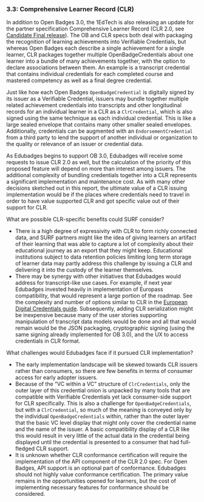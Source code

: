 ### 3.3: Comprehensive Learner Record (CLR)

In addition to Open Badges 3.0, the 1EdTech is also releasing an update for the partner specification Comprehensive Learner Record (CLR 2.0, see [Candidate Final release](https://1edtech.github.io/ComprehensiveLearnerRecord/docs/clr_v2p0.html)). The OB and CLR specs both deal with packaging the recognition of learning achievements into Verifiable Credentials, but whereas Open Badges each describe a single achievement for a single learner, CLR packages together multiple OpenBadgeCredentials about one learner into a bundle of many achievements together, with the option to declare associations between them. An example is a transcript credential that contains individual credentials for each completed course and mastered competency as well as a final degree credential.

Just like how each Open Badges `OpenBadgeCredential` is digitally signed by its issuer as a Verifiable Credential, issuers may bundle together multiple related achievement credentials into transcripts and other longitudinal records for an individual learner in a CLR as a `ClrCredential`, which is also signed using the same technique as each individual credential. This is like a large sealed envelope that contains many other smaller sealed envelopes. Additionally, credentials can be augmented with an `EndorsementCredential` from a third party to lend the support of another individual or organization to the quality or relevance of an issuer or credential data.

As Edubadges begins to support OB 3.0, Edubadges will receive some requests to issue CLR 2.0 as well, but the calculation of the priority of this proposed feature will depend on more than interest among issuers. The additional complexity of bundling credentials together into a CLR represents a significant implementation and maintenance cost. As with many other decisions sketched out in this report, the ultimate value of a CLR issuing implementation would be if the places where credentials need to travel in order to have value supported CLR and got specific value out of their support for CLR.

What are possible CLR-specific benefits could SURF consider?

*   There is a high degree of expressivity with CLR to form richly connected data, and SURF partners might like the idea of giving learners an artifact of their learning that was able to capture a lot of complexity about their educational journey as an export that they might keep. Educational institutions subject to data retention policies limiting long term storage of learner data may partly address this challenge by issuing a CLR and delivering it into the custody of the learner themselves.
*   There may be synergy with other initiatives that Edubadges would address for transcript-like use cases. For example, if next year Edubadges invested heavily in implementation of Europass compatibility, that would represent a large portion of the roadmap. See the complexity and number of options similar to CLR in the [European Digital Credentials guide](https://europa.eu/europass/en/how-issue-european-digital-credentials). Subsequently, adding CLR serialization might be inexpensive because many of the user stories supporting manipulation of transcript data models would be done and all that would remain would be the JSON packaging, cryptographic signing (using the same signing already implemented for OB 3.0), and the UX to access credentials in CLR format.

What challenges would Edubadges face if it pursued CLR implementation?

*   The early implementation landscape will be skewed towards CLR issuers rather than consumers, so there are few benefits in terms of consumer access for early adopter issuers.
*   Because of the “VC within a VC” structure of `ClrCredentials`, only the outer layer of this credential onion is unpacked by many tools that are compatible with Verifiable Credentials yet lack consumer-side support for CLR specifically. This is also a challenge for `OpenBadgeCredentials`, but with a `ClrCredential`, so much of the meaning is conveyed only by the individual `OpenBadgeCredentials` within, rather than the outer layer that the basic VC level display that might only cover the credential name and the name of the issuer. A basic compatibility display of a CLR like this would result in very little of the actual data in the credential being displayed until the credential is presented to a consumer that had full-fledged CLR support.
*   It is unknown whether CLR conformance certification will require the implementation of the API component of the CLR 2.0 spec. For Open Badges, API support is an optional part of conformance. Edubadges should not highly value conformance certification. The primary value remains in the opportunities opened for learners, but the cost of implementing necessary features for conformance should be considered.